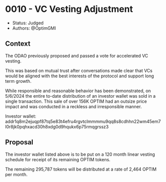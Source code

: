 # 0010 - VC Vesting Adjustment

- Status: Judged
- Authors: @OptimGMI

## Context

The ODAO previously proposed and passed a vote for accelerated VC vesting.

This was based on mutual trust after conversations made clear that VCs would be aligned with the best interests of the protocol and support long term growth. 

While responsible and reasonable behavior has been demonstrated, on 5/6/2024 the entire to-date distribution of an investor wallet was sold in a single transaction. This sale of over 156K OPTIM had an outsize price impact and was conducted in a reckless and irresponsible manner. 

Investor wallet:  
addr1q8m2ejuqpf87tq5e83t4efru4rgvtclmmmmu9qq8s8cdhhn22wm45em7l0r8jk0pqhxacd30h8xdg0d9hqukx6p75rmqgrssz3 

## Proposal

The investor wallet listed above is to be put on a 120 month linear vesting schedule for receipt of its remaining OPTIM tokens. 

The remaining 295,787 tokens will be distributed at a rate of 2,464 OPTIM per month. 
